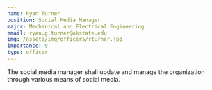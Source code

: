 ```yaml
---
name: Ryan Turner
position: Social Media Manager
major: Mechanical and Electrical Engineering
email: ryan.g.turner@okstate.edu
img: /assets/img/officers/rturner.jpg
importance: 9
type: officer
---
```

<!-- Description of the positions role and responsibilities -->
The social media manager shall update and manage the organization through various means of social media. 